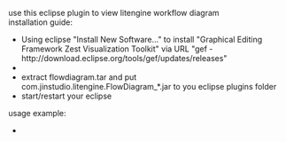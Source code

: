use this eclipse plugin to view litengine workflow diagram<br>
installation guide:
<ul>
<li>
Using eclipse "Install New Software..." to install "Graphical Editing Framework Zest Visualization Toolkit" via URL "gef - http://download.eclipse.org/tools/gef/updates/releases"
<li>
<li>
extract flowdiagram.tar and put com.jinstudio.litengine.FlowDiagram_*.jar to you eclipse plugins folder
</li>
<li>
start/restart your eclipse
</i>
</ul>
usage example:
<ul>
<li>

</i>
</ul>